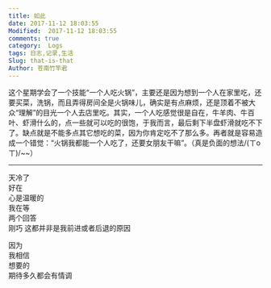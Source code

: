 ```yaml
---
title: 如此
date: 2017-11-12 18:03:55
Modified:  2017-11-12 18:03:55
comments: true
category:  Logs
tags: 日志,记录,生活
Slug: that-is-that
Author: 苍南竹竿君
---
```

这个星期学会了一个技能“一个人吃火锅”，主要还是因为想到一个人在家里吃，还要买菜，洗锅，而且弄得房间全是火锅味儿，确实是有点麻烦，还是顶着不被大众“理解”的目光一个人去店里吃。其实，一个人吃感觉很是自在，牛羊肉、牛百叶、虾滑什么的，点一些就可以吃的很饱，于我而言，最后剩下半盘虾滑就吃不下了。缺点就是不能多点其它想吃的菜，因为你肯定吃不了那么多。再者就是容易造成一个错觉：“火锅我都能一个人吃了，还要女朋友干嘛”。（真是负面的想法/(ㄒoㄒ)/~~）<!--more-->  

---
天冷了  
好在  
心是温暖的  
我在等  
两个回答  
刚巧 
这都并非是我前进或者后退的原因  

因为  
我相信  
想要的  
期待多久都会有情调  